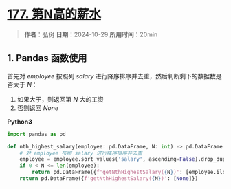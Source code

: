 # [177. 第N高的薪水](https://leetcode.cn/problems/nth-highest-salary/description/)

> **作者**：弘树
> **日期**：2024-10-29
> **所用时间**：20min

## 1. Pandas 函数使用

首先对 $employee$ 按照列 $salary$ 进行降序排序并去重，然后判断剩下的数据数是否大于 $N$：

1. 如果大于，则返回第 $N$ 大的工资
2. 否则返回 $None$

**Python3**

```python
import pandas as pd

def nth_highest_salary(employee: pd.DataFrame, N: int) -> pd.DataFrame:
    # 对 employee 按照 salary 进行降序排序并去重
    employee = employee.sort_values('salary', ascending=False).drop_duplicates(subset=['salary'])
    if 0 < N <= len(employee):
        return pd.DataFrame({f'getNthHighestSalary({N})': [employee.iloc[N - 1]['salary']]})
    return pd.DataFrame({f'getNthHighestSalary({N})': [None]})
```